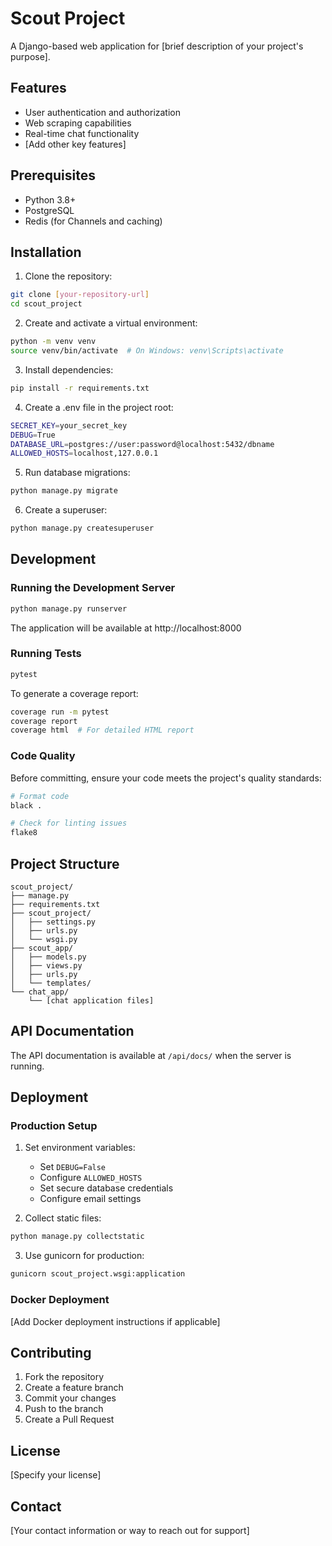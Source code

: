 # Scout Project

A Django-based web application for [brief description of your project's purpose].

## Features

- User authentication and authorization
- Web scraping capabilities
- Real-time chat functionality
- [Add other key features]

## Prerequisites

- Python 3.8+
- PostgreSQL
- Redis (for Channels and caching)

## Installation

1. Clone the repository:
```bash
git clone [your-repository-url]
cd scout_project
```

2. Create and activate a virtual environment:
```bash
python -m venv venv
source venv/bin/activate  # On Windows: venv\Scripts\activate
```

3. Install dependencies:
```bash
pip install -r requirements.txt
```

4. Create a .env file in the project root:
```bash
SECRET_KEY=your_secret_key
DEBUG=True
DATABASE_URL=postgres://user:password@localhost:5432/dbname
ALLOWED_HOSTS=localhost,127.0.0.1
```

5. Run database migrations:
```bash
python manage.py migrate
```

6. Create a superuser:
```bash
python manage.py createsuperuser
```

## Development

### Running the Development Server

```bash
python manage.py runserver
```

The application will be available at http://localhost:8000

### Running Tests

```bash
pytest
```

To generate a coverage report:
```bash
coverage run -m pytest
coverage report
coverage html  # For detailed HTML report
```

### Code Quality

Before committing, ensure your code meets the project's quality standards:

```bash
# Format code
black .

# Check for linting issues
flake8
```

## Project Structure

```
scout_project/
├── manage.py
├── requirements.txt
├── scout_project/
│   ├── settings.py
│   ├── urls.py
│   └── wsgi.py
├── scout_app/
│   ├── models.py
│   ├── views.py
│   ├── urls.py
│   └── templates/
└── chat_app/
    └── [chat application files]
```

## API Documentation

The API documentation is available at `/api/docs/` when the server is running.

## Deployment

### Production Setup

1. Set environment variables:
   - Set `DEBUG=False`
   - Configure `ALLOWED_HOSTS`
   - Set secure database credentials
   - Configure email settings

2. Collect static files:
```bash
python manage.py collectstatic
```

3. Use gunicorn for production:
```bash
gunicorn scout_project.wsgi:application
```

### Docker Deployment

[Add Docker deployment instructions if applicable]

## Contributing

1. Fork the repository
2. Create a feature branch
3. Commit your changes
4. Push to the branch
5. Create a Pull Request

## License

[Specify your license]

## Contact

[Your contact information or way to reach out for support] 